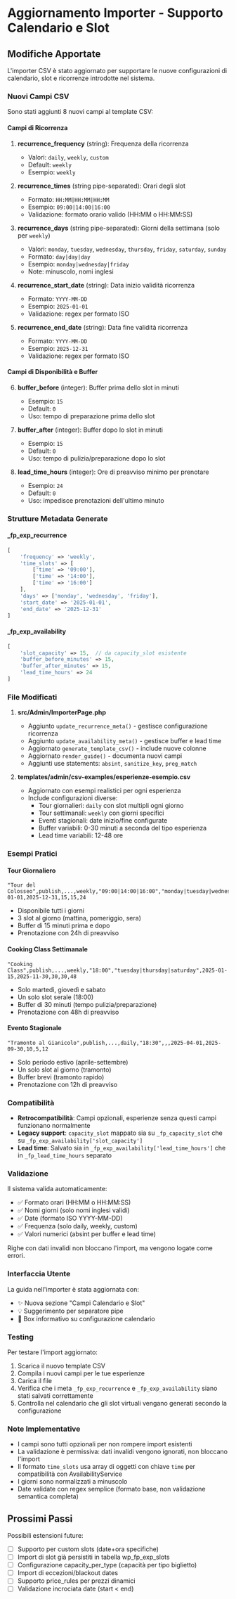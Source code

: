 # Aggiornamento Importer - Supporto Calendario e Slot

## Modifiche Apportate

L'importer CSV è stato aggiornato per supportare le nuove configurazioni di calendario, slot e ricorrenze introdotte nel sistema.

### Nuovi Campi CSV

Sono stati aggiunti 8 nuovi campi al template CSV:

#### Campi di Ricorrenza
1. **recurrence_frequency** (string): Frequenza della ricorrenza
   - Valori: `daily`, `weekly`, `custom`
   - Default: `weekly`
   - Esempio: `weekly`

2. **recurrence_times** (string pipe-separated): Orari degli slot
   - Formato: `HH:MM|HH:MM|HH:MM`
   - Esempio: `09:00|14:00|16:00`
   - Validazione: formato orario valido (HH:MM o HH:MM:SS)

3. **recurrence_days** (string pipe-separated): Giorni della settimana (solo per `weekly`)
   - Valori: `monday`, `tuesday`, `wednesday`, `thursday`, `friday`, `saturday`, `sunday`
   - Formato: `day|day|day`
   - Esempio: `monday|wednesday|friday`
   - Note: minuscolo, nomi inglesi

4. **recurrence_start_date** (string): Data inizio validità ricorrenza
   - Formato: `YYYY-MM-DD`
   - Esempio: `2025-01-01`
   - Validazione: regex per formato ISO

5. **recurrence_end_date** (string): Data fine validità ricorrenza
   - Formato: `YYYY-MM-DD`
   - Esempio: `2025-12-31`
   - Validazione: regex per formato ISO

#### Campi di Disponibilità e Buffer
6. **buffer_before** (integer): Buffer prima dello slot in minuti
   - Esempio: `15`
   - Default: `0`
   - Uso: tempo di preparazione prima dello slot

7. **buffer_after** (integer): Buffer dopo lo slot in minuti
   - Esempio: `15`
   - Default: `0`
   - Uso: tempo di pulizia/preparazione dopo lo slot

8. **lead_time_hours** (integer): Ore di preavviso minimo per prenotare
   - Esempio: `24`
   - Default: `0`
   - Uso: impedisce prenotazioni dell'ultimo minuto

### Strutture Metadata Generate

#### _fp_exp_recurrence
```php
[
    'frequency' => 'weekly',
    'time_slots' => [
        ['time' => '09:00'],
        ['time' => '14:00'],
        ['time' => '16:00']
    ],
    'days' => ['monday', 'wednesday', 'friday'],
    'start_date' => '2025-01-01',
    'end_date' => '2025-12-31'
]
```

#### _fp_exp_availability
```php
[
    'slot_capacity' => 15,  // da capacity_slot esistente
    'buffer_before_minutes' => 15,
    'buffer_after_minutes' => 15,
    'lead_time_hours' => 24
]
```

### File Modificati

1. **src/Admin/ImporterPage.php**
   - Aggiunto `update_recurrence_meta()` - gestisce configurazione ricorrenza
   - Aggiunto `update_availability_meta()` - gestisce buffer e lead time
   - Aggiornato `generate_template_csv()` - include nuove colonne
   - Aggiornato `render_guide()` - documenta nuovi campi
   - Aggiunti use statements: `absint`, `sanitize_key`, `preg_match`

2. **templates/admin/csv-examples/esperienze-esempio.csv**
   - Aggiornato con esempi realistici per ogni esperienza
   - Include configurazioni diverse:
     - Tour giornalieri: `daily` con slot multipli ogni giorno
     - Tour settimanali: `weekly` con giorni specifici
     - Eventi stagionali: date inizio/fine configurate
     - Buffer variabili: 0-30 minuti a seconda del tipo esperienza
     - Lead time variabili: 12-48 ore

### Esempi Pratici

#### Tour Giornaliero
```csv
"Tour del Colosseo",publish,...,weekly,"09:00|14:00|16:00","monday|tuesday|wednesday|thursday|friday|saturday|sunday",2025-01-01,2025-12-31,15,15,24
```
- Disponibile tutti i giorni
- 3 slot al giorno (mattina, pomeriggio, sera)
- Buffer di 15 minuti prima e dopo
- Prenotazione con 24h di preavviso

#### Cooking Class Settimanale
```csv
"Cooking Class",publish,...,weekly,"18:00","tuesday|thursday|saturday",2025-01-15,2025-11-30,30,30,48
```
- Solo martedì, giovedì e sabato
- Un solo slot serale (18:00)
- Buffer di 30 minuti (tempo pulizia/preparazione)
- Prenotazione con 48h di preavviso

#### Evento Stagionale
```csv
"Tramonto al Gianicolo",publish,...,daily,"18:30",,,2025-04-01,2025-09-30,10,5,12
```
- Solo periodo estivo (aprile-settembre)
- Un solo slot al giorno (tramonto)
- Buffer brevi (tramonto rapido)
- Prenotazione con 12h di preavviso

### Compatibilità

- **Retrocompatibilità**: Campi opzionali, esperienze senza questi campi funzionano normalmente
- **Legacy support**: `capacity_slot` mappato sia su `_fp_capacity_slot` che su `_fp_exp_availability['slot_capacity']`
- **Lead time**: Salvato sia in `_fp_exp_availability['lead_time_hours']` che in `_fp_lead_time_hours` separato

### Validazione

Il sistema valida automaticamente:
- ✅ Formato orari (HH:MM o HH:MM:SS)
- ✅ Nomi giorni (solo nomi inglesi validi)
- ✅ Date (formato ISO YYYY-MM-DD)
- ✅ Frequenza (solo daily, weekly, custom)
- ✅ Valori numerici (absint per buffer e lead time)

Righe con dati invalidi non bloccano l'import, ma vengono logate come errori.

### Interfaccia Utente

La guida nell'importer è stata aggiornata con:
- ✨ Nuova sezione "Campi Calendario e Slot"
- 💡 Suggerimento per separatore pipe
- 📅 Box informativo su configurazione calendario

### Testing

Per testare l'import aggiornato:

1. Scarica il nuovo template CSV
2. Compila i nuovi campi per le tue esperienze
3. Carica il file
4. Verifica che i meta `_fp_exp_recurrence` e `_fp_exp_availability` siano stati salvati correttamente
5. Controlla nel calendario che gli slot virtuali vengano generati secondo la configurazione

### Note Implementative

- I campi sono tutti opzionali per non rompere import esistenti
- La validazione è permissiva: dati invalidi vengono ignorati, non bloccano l'import
- Il formato `time_slots` usa array di oggetti con chiave `time` per compatibilità con AvailabilityService
- I giorni sono normalizzati a minuscolo
- Date validate con regex semplice (formato base, non validazione semantica completa)

## Prossimi Passi

Possibili estensioni future:
- [ ] Supporto per custom slots (date+ora specifiche)
- [ ] Import di slot già persistiti in tabella wp_fp_exp_slots
- [ ] Configurazione capacity_per_type (capacità per tipo biglietto)
- [ ] Import di eccezioni/blackout dates
- [ ] Supporto price_rules per prezzi dinamici
- [ ] Validazione incrociata date (start < end)